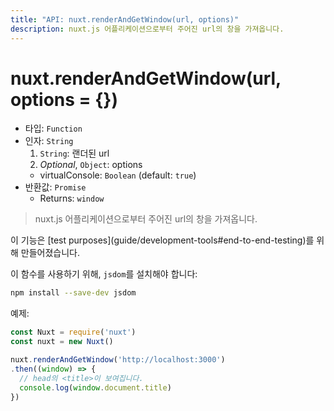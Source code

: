 ```yaml
---
title: "API: nuxt.renderAndGetWindow(url, options)"
description: nuxt.js 어플리케이션으로부터 주어진 url의 창을 가져옵니다.
---
```


# nuxt.renderAndGetWindow(url, options = {})

- 타입: `Function`
- 인자: `String`
  1. `String`: 랜더된 url
  2. *Optional*, `Object`: options
    - virtualConsole: `Boolean` (default: `true`)
- 반환값: `Promise`
  - Returns: `window`

> nuxt.js 어플리케이션으로부터 주어진 url의 창을 가져옵니다.

<p class="Alert Alert--orange">이 기능은 [test purposes](guide/development-tools#end-to-end-testing)를 위해 만들어졌습니다.</p>

이 함수를 사용하기 위해, `jsdom`를 설치해야 합니다:
```bash
npm install --save-dev jsdom
```

예제:
```js
const Nuxt = require('nuxt')
const nuxt = new Nuxt()

nuxt.renderAndGetWindow('http://localhost:3000')
.then((window) => {
  // head의 <title>이 보여집니다.
  console.log(window.document.title)
})
```
